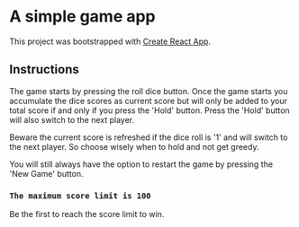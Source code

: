 # A simple game app

This project was bootstrapped with [Create React App](https://github.com/facebook/create-react-app).

## Instructions

The game starts by pressing the roll dice button.
Once the game starts you accumulate the dice scores as current score but will only be added to your total score if and only if you press the 'Hold' button.
Press the 'Hold' button will also switch to the next player.

Beware the current score is refreshed if the dice roll is '1' and will switch to the next player.
So choose wisely when to hold and not get greedy.

You will still always have the option to restart the game by pressing the 'New Game' button.

### `The maximum score limit is 100`

Be the first to reach the score limit to win.
